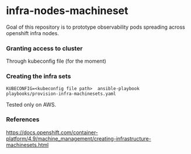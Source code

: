 # infra-nodes-machineset

Goal of this repository is to prototype observability pods spreading across openshift infra nodes.


### Granting access to cluster
Through kubeconfig file (for the moment)

### Creating the infra sets
```shell
KUBECONFIG=<kubeconfig file path>  ansible-playbook playbooks/provision-infra-machinesets.yaml
```
Tested only on AWS.


### References
https://docs.openshift.com/container-platform/4.9/machine_management/creating-infrastructure-machinesets.html
